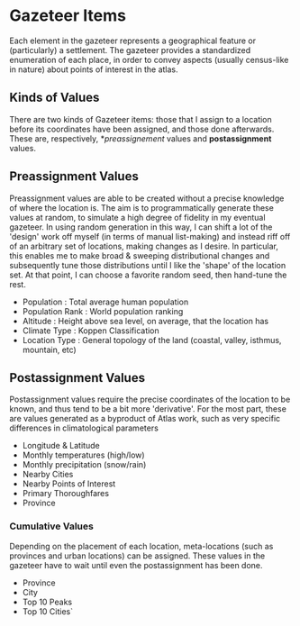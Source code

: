 # Gazeteer Items

Each element in the gazeteer represents a geographical feature or (particularly) a settlement. The gazeteer provides a standardized enumeration of each place, in order to convey aspects (usually census-like in nature) about points of interest in the atlas.

## Kinds of Values

There are two kinds of Gazeteer items: those that I assign to a location before its coordinates have been assigned, and those done afterwards. These are, respectively, **preassignement* values and **postassignment** values.

## Preassignment Values

Preassignment values are able to be created without a precise knowledge of where the location is. The aim is to programmatically generate these values at random, to simulate a high degree of fidelity in my eventual gazeteer. In using random generation in this way, I can shift a lot of the 'design' work off myself (in terms of manual list-making) and instead riff off of an arbitrary set of locations, making changes as I desire. In particular, this enables me to make broad & sweeping distributional changes and subsequently tune those distributions until I like the 'shape' of the location set. At that point, I can choose a favorite random seed, then hand-tune the rest.

- Population : Total average human population
- Population Rank : World population ranking
- Altitude : Height above sea level, on average, that the location has
- Climate Type : Koppen Classification
- Location Type : General topology of the land (coastal, valley, isthmus, mountain, etc)

## Postassignment Values

Postassignment values require the precise coordinates of the location to be known, and thus tend to be a bit more 'derivative'. For the most part, these are values generated as a byproduct of Atlas work, such as very specific differences in climatological parameters

- Longitude & Latitude
- Monthly temperatures (high/low)
- Monthly precipitation (snow/rain)
- Nearby Cities
- Nearby Points of Interest
- Primary Thoroughfares
- Province

### Cumulative Values

Depending on the placement of each location, meta-locations (such as provinces and urban locations) can be assigned. These values in the gazeteer have to wait until even the postassignment has been done.

- Province
- City
- Top 10 Peaks
- Top 10 Cities`
